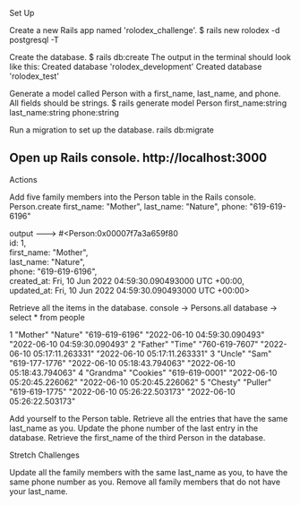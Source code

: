 Set Up

Create a new Rails app named 'rolodex_challenge'.
$ rails new rolodex -d postgresql -T

Create the database. 
$ rails db:create
The output in the terminal should look like this:
Created database 'rolodex_development'
Created database 'rolodex_test'

Generate a model called Person with a first_name, last_name, and phone. All fields should be strings.
$ rails generate model Person first_name:string last_name:string phone:string

Run a migration to set up the database.
rails db:migrate

Open up Rails console.
http://localhost:3000 
---------------------------------------------------------


Actions

Add five family members into the Person table in the Rails console.
Person.create first_name: "Mother", last_name: "Nature", phone: "619-619-6196" 

output ---> #<Person:0x00007f7a3a659f80                                                     
 id: 1,                                                                         
 first_name: "Mother",                                                          
 last_name: "Nature",                                                           
 phone: "619-619-6196",                                                         
 created_at: Fri, 10 Jun 2022 04:59:30.090493000 UTC +00:00,                    
 updated_at: Fri, 10 Jun 2022 04:59:30.090493000 UTC +00:00> 


Retrieve all the items in the database.
console -> Persons.all 
database -> select * from people 

1	"Mother" "Nature" "619-619-6196" "2022-06-10 04:59:30.090493" "2022-06-10 04:59:30.090493"
2	"Father"	"Time" "760-619-7607" "2022-06-10 05:17:11.263331" "2022-06-10 05:17:11.263331"
3	"Uncle"	"Sam" "619-177-1776" "2022-06-10 05:18:43.794063" "2022-06-10 05:18:43.794063"
4	"Grandma" "Cookies"	"619-619-0001" "2022-06-10 05:20:45.226062" "2022-06-10 05:20:45.226062"
5	"Chesty" "Puller" "619-619-1775" "2022-06-10 05:26:22.503173" "2022-06-10 05:26:22.503173"

Add yourself to the Person table.
Retrieve all the entries that have the same last_name as you.
Update the phone number of the last entry in the database.
Retrieve the first_name of the third Person in the database.


Stretch Challenges

Update all the family members with the same last_name as you, to have the same phone number as you.
Remove all family members that do not have your last_name.
